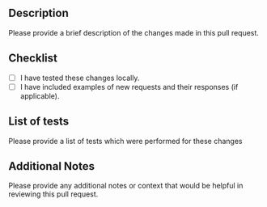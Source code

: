 ## Description

Please provide a brief description of the changes made in this pull request.

## Checklist

- [ ] I have tested these changes locally.
- [ ] I have included examples of new requests and their responses (if applicable).

## List of tests

Please provide a list of tests which were performed for these changes

## Additional Notes

Please provide any additional notes or context that would be helpful in reviewing this pull request.
